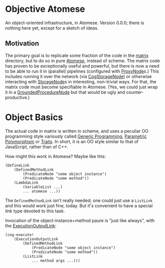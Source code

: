 Objective Atomese
=================
An object-oriented infrastructure, in Atomese.  Version 0.0.0; there is
nothing here yet, except for a sketch of ideas.

Motivation
----------
The primary goal is to replicate some fraction of the code in the
[matrix](../matrix) directory, but to do so in pure
[Atomese](https://wiki.opencog.org/w/Atomese), instead of scheme. The
matrix code has proven to be exceptionally useful and powerful, but there
is now a need to be able to run it in (parallel) pipelines (configured
with [ProxyNode](https://wiki.opencog.org/w/ProxyNode)s.) This includes
running it over the network (via
[CogStorageNode](https://wiki.opencog.org/w/CogStorageNode)) or otherwise
interacting with [StorageNode](https://wiki.opencog.org/w/StorageNode)s
in interesting, non-trivial ways. For that, the matrix code must become
specifiable in Atomese. (Yes, we could just wrap it in a
[GroundedProcedureNode](https://wiki.opencog.org/w/GroundedProcedureNode)
but that would be ugly and counter-productive.)

Object Basics
=============
The actual code in matrix is written in scheme, and uses a peculiar OO
programming style variously called
[Generic Programming](https://en.wikipedia.org/wiki/Generic_programming),
[Parametric Polymorphism](https://en.wikipedia.org/wiki/Parametric_polymorphism)
or [Traits](https://en.wikipedia.org/wiki/Trait_(computer_programming)).
In short, it is an OO style similar to that of JavaScript, rather than of
C++.


How might this work in Atomese?  Maybe like this:
```
(DefineLink
	(DefinedMethodLink
		(PredicateNode "some object instance")
		(PredicateNode "some method"))
	(LambdaLink
		(VariableList ...)
		... atomese ...))
```
The `DefinedMethodLink` isn't really needed; one could just use a
`ListLink` and this would work just fine, today. But it's convenient to
have a special link type devoted to this task.

Invocation of the object-instance+method paure is "just like always", with
the [ExecutionOutputLink](https://wiki.opencog.org/w/ExecutionOutputLink):
```
(cog-execute!
	(ExecutionOutputLink
		(DefinedMethodLink
			(PredicateNode "some object instance")
			(PredicateNode "some method"))
		(ListLink
			... method args ...)))
```


